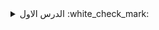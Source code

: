 <details><summary> الدرس الاول :white_check_mark: </summary>
<p>

```ruby
      "What are you gonna gain in this course - شن بتكسب من الكورس?"
```
https://github.com/homjxi0e/AIO/assets/25440152/d2f1b299-5133-45a9-8609-6a32f92e8bf9

</p>
</details>
